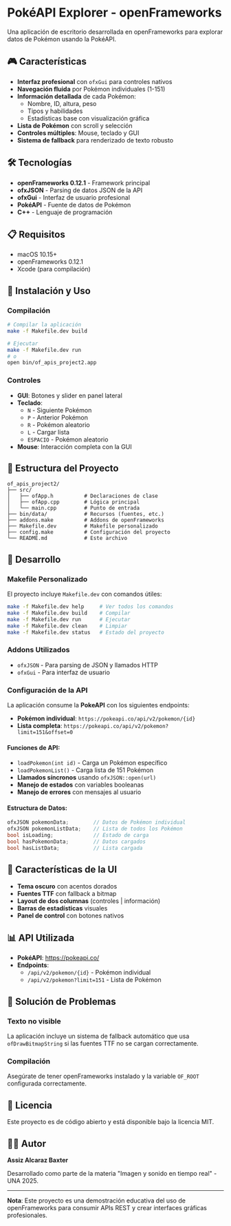 # PokéAPI Explorer - openFrameworks

Una aplicación de escritorio desarrollada en openFrameworks para explorar datos de Pokémon usando la PokéAPI.

## 🎮 Características

- **Interfaz profesional** con `ofxGui` para controles nativos
- **Navegación fluida** por Pokémon individuales (1-151)
- **Información detallada** de cada Pokémon:
  - Nombre, ID, altura, peso
  - Tipos y habilidades
  - Estadísticas base con visualización gráfica
- **Lista de Pokémon** con scroll y selección
- **Controles múltiples**: Mouse, teclado y GUI
- **Sistema de fallback** para renderizado de texto robusto

## 🛠️ Tecnologías

- **openFrameworks 0.12.1** - Framework principal
- **ofxJSON** - Parsing de datos JSON de la API
- **ofxGui** - Interfaz de usuario profesional
- **PokéAPI** - Fuente de datos de Pokémon
- **C++** - Lenguaje de programación

## 📋 Requisitos

- macOS 10.15+
- openFrameworks 0.12.1
- Xcode (para compilación)

## 🚀 Instalación y Uso

### Compilación
```bash
# Compilar la aplicación
make -f Makefile.dev build

# Ejecutar
make -f Makefile.dev run
# o
open bin/of_apis_project2.app
```

### Controles
- **GUI**: Botones y slider en panel lateral
- **Teclado**: 
  - `N` - Siguiente Pokémon
  - `P` - Anterior Pokémon  
  - `R` - Pokémon aleatorio
  - `L` - Cargar lista
  - `ESPACIO` - Pokémon aleatorio
- **Mouse**: Interacción completa con la GUI

## 📁 Estructura del Proyecto

```
of_apis_project2/
├── src/
│   ├── ofApp.h          # Declaraciones de clase
│   ├── ofApp.cpp        # Lógica principal
│   └── main.cpp         # Punto de entrada
├── bin/data/            # Recursos (fuentes, etc.)
├── addons.make          # Addons de openFrameworks
├── Makefile.dev         # Makefile personalizado
├── config.make          # Configuración del proyecto
└── README.md            # Este archivo
```

## 🔧 Desarrollo

### Makefile Personalizado
El proyecto incluye `Makefile.dev` con comandos útiles:

```bash
make -f Makefile.dev help     # Ver todos los comandos
make -f Makefile.dev build    # Compilar
make -f Makefile.dev run      # Ejecutar
make -f Makefile.dev clean    # Limpiar
make -f Makefile.dev status   # Estado del proyecto
```

### Addons Utilizados
- `ofxJSON` - Para parsing de JSON y llamados HTTP
- `ofxGui` - Para interfaz de usuario

### Configuración de la API
La aplicación consume la **PokeAPI** con los siguientes endpoints:

- **Pokémon individual**: `https://pokeapi.co/api/v2/pokemon/{id}`
- **Lista completa**: `https://pokeapi.co/api/v2/pokemon?limit=151&offset=0`

#### Funciones de API:
- `loadPokemon(int id)` - Carga un Pokémon específico
- `loadPokemonList()` - Carga lista de 151 Pokémon
- **Llamados síncronos** usando `ofxJSON::open(url)`
- **Manejo de estados** con variables booleanas
- **Manejo de errores** con mensajes al usuario

#### Estructura de Datos:
```cpp
ofxJSON pokemonData;        // Datos de Pokémon individual
ofxJSON pokemonListData;    // Lista de todos los Pokémon
bool isLoading;             // Estado de carga
bool hasPokemonData;        // Datos cargados
bool hasListData;           // Lista cargada
```

## 🎨 Características de la UI

- **Tema oscuro** con acentos dorados
- **Fuentes TTF** con fallback a bitmap
- **Layout de dos columnas** (controles | información)
- **Barras de estadísticas** visuales
- **Panel de control** con botones nativos

## 📊 API Utilizada

- **PokéAPI**: https://pokeapi.co/
- **Endpoints**:
  - `/api/v2/pokemon/{id}` - Pokémon individual
  - `/api/v2/pokemon?limit=151` - Lista de Pokémon

## 🐛 Solución de Problemas

### Texto no visible
La aplicación incluye un sistema de fallback automático que usa `ofDrawBitmapString` si las fuentes TTF no se cargan correctamente.

### Compilación
Asegúrate de tener openFrameworks instalado y la variable `OF_ROOT` configurada correctamente.

## 📝 Licencia

Este proyecto es de código abierto y está disponible bajo la licencia MIT.

## 👨‍💻 Autor

**Assiz Alcaraz Baxter**

Desarrollado como parte de la materia "Imagen y sonido en tiempo real" - UNA 2025.

---

**Nota**: Este proyecto es una demostración educativa del uso de openFrameworks para consumir APIs REST y crear interfaces gráficas profesionales.